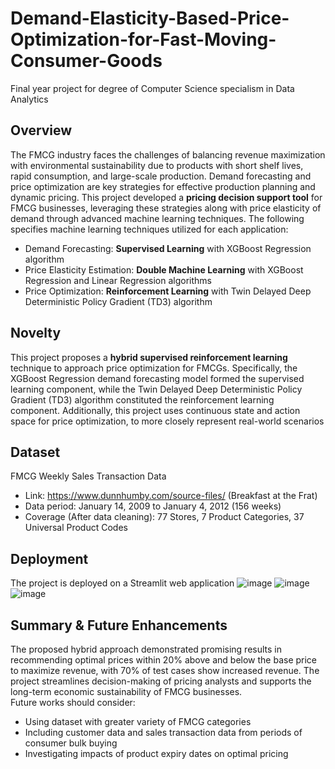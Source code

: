 # Demand-Elasticity-Based-Price-Optimization-for-Fast-Moving-Consumer-Goods
Final year project for degree of Computer Science specialism in Data Analytics
## Overview
The FMCG industry faces the challenges of balancing revenue maximization with environmental sustainability due to products with short shelf lives, rapid consumption, and large-scale production. Demand forecasting and price optimization are key strategies for effective production planning and dynamic pricing. This project developed a **pricing decision support tool** for FMCG businesses, leveraging these strategies along with price elasticity of demand through advanced machine learning techniques. The following specifies machine learning techniques utilized for each application:  
- Demand Forecasting: **Supervised Learning** with XGBoost Regression algorithm  
- Price Elasticity Estimation: **Double Machine Learning** with XGBoost Regression and Linear Regression algorithms  
- Price Optimization: **Reinforcement Learning** with Twin Delayed Deep Deterministic Policy Gradient (TD3) algorithm  

## Novelty
This project proposes a **hybrid supervised reinforcement learning** technique to approach price optimization for FMCGs. Specifically, the XGBoost Regression demand forecasting model formed the supervised learning component, while the Twin Delayed Deep Deterministic Policy Gradient (TD3) algorithm constituted the reinforcement learning component. 
Additionally, this project uses continuous state and action space for price optimization, to more closely represent real-world scenarios

## Dataset
FMCG Weekly Sales Transaction Data   
- Link: https://www.dunnhumby.com/source-files/  (Breakfast at the Frat)
- Data period: January 14, 2009 to January 4, 2012 (156 weeks)  
- Coverage (After data cleaning): 77 Stores, 7 Product Categories, 37 Universal Product Codes

## Deployment
The project is deployed on a Streamlit web application
![image](https://github.com/user-attachments/assets/39b50cee-16e2-4ddb-867a-0fc240117a1f)
![image](https://github.com/user-attachments/assets/0e7fdddb-a839-4f20-9366-53ff19954aa7)
![image](https://github.com/user-attachments/assets/d217030d-570c-4d1a-be7a-d41f406abe3c)


## Summary & Future Enhancements
The proposed hybrid approach demonstrated promising results in recommending optimal prices within 20% above and below the base price to maximize revenue, with 70% of test cases show increased revenue. The project streamlines decision-making of pricing analysts and supports the long-term economic sustainability of FMCG businesses.   
Future works should consider:  
- Using dataset with greater variety of FMCG categories
- Including customer data and sales transaction data from periods of consumer bulk buying  
- Investigating impacts of product expiry dates on optimal pricing
